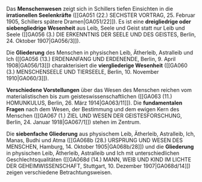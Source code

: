 
Das **Menschenwesen** zeigt sich in Schillers tiefen Einsichten in die **irrationellen Seelenkräfte** ([[GA051 (22.) SECHSTER VORTRAG, 25. Februar 1905, Schillers spätere Dramen|GA051/22]]). Es ist eine **dreigliedrige oder siebengliedrige Wesenheit** aus Leib, Seele und Geist statt nur Leib und Seele ([[GA056 (3.) DIE ERKENNTNIS DER SEELE UND DES GEISTES, Berlin, 24. Oktober 1907|GA056/3]]).

Die **Gliederung** des Menschen in physischen Leib, Ätherleib, Astralleib und Ich ([[GA056 (13.) ERDENANFANG UND ERDENENDE, Berlin, 9. April 1908|GA056/13]]) charakterisiert die **viergliederige Wesenheit** ([[GA060 (3.) MENSCHENSEELE UND TIERSEELE, Berlin, 10. November 1910|GA060/3]]).

**Verschiedene Vorstellungen** über das Wesen des Menschen reichen vom materialistischen bis zum geisteswissenschaftlichen ([[GA063 (11.) HOMUNKULUS, Berlin, 26. März 1914|GA063/11]]). Die **fundamentalen Fragen** nach dem Wesen, der Bestimmung und dem ewigen Kern des Menschen ([[GA067 (1.) ZIEL UND WESEN DER GEISTESFORSCHUNG, Berlin, 24. Januar 1918|GA067/1]]) stehen im Zentrum.

Die **siebenfache Gliederung** aus physischem Leib, Ätherleib, Astralleib, Ich, Manas, Budhi und Atma ([[GA068b (28.) URSPRUNG UND WESEN DES MENSCHEN, Hamburg, 14. Oktober 1905|GA068b/28]]) und die **Gliederung** in physischen Leib, Ätherleib, Astralleib und Ich mit unterschiedlichen Geschlechtsqualitäten ([[GA068d (14.) MANN, WEIB UND KIND IM LICHTE DER GEHEIMWISSENSCHAFT, Stuttgart, 10. Dezember 1907|GA068d/14]]) zeigen verschiedene Betrachtungsweisen.
